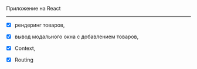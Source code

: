 Приложение на React
____________________________________________________

- [x] рендеринг товаров,
- [x] вывод модального окна с добавлением товаров,
- [x] Context,
- [x] Routing


